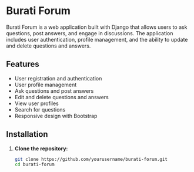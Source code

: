 # Burati Forum

Burati Forum is a web application built with Django that allows users to ask questions, post answers, and engage in discussions. The application includes user authentication, profile management, and the ability to update and delete questions and answers.

## Features

- User registration and authentication
- User profile management
- Ask questions and post answers
- Edit and delete questions and answers
- View user profiles
- Search for questions
- Responsive design with Bootstrap

## Installation

1. **Clone the repository:**

   ```sh
   git clone https://github.com/yourusername/burati-forum.git
   cd burati-forum
